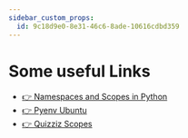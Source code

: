 ```yaml
---
sidebar_custom_props:
  id: 9c18d9e0-8e31-46c6-8ade-10616cdbd359
---
```

# Some useful Links

- [👉 Namespaces and Scopes in Python](https://realpython.com/python-namespaces-scope/)
- [👉 Pyenv Ubuntu](https://brain2life.hashnode.dev/how-to-install-pyenv-python-version-manager-on-ubuntu-2004)
- [👉 Quizziz Scopes](https://quizizz.com/admin/quiz/6364e3f4a495f3001e2cc3f2/scope-of-variables-in-python?selfCreated=true)